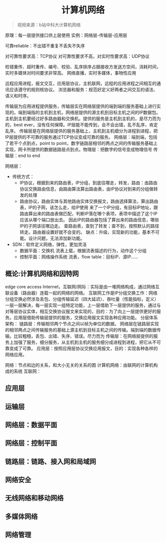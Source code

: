 <h1 style="text-align:center;background:;">计算机网络</h1>

>视频来源：b站中科大计算机网络


原理：每一层提供接口供上层使用
		实例：网络层-传输层-应用层

可靠reliable：不出错不重复不丢失不失序

对可靠性要求高：TCP协议
		对可靠性要求不高，对实时性要求高：UDP协议

检错重传、超时重传、编号、校验、乱序排序占据接收方发送方空间，消耗时间，实时多媒体对时间要求非常高。
		网络直播，实时多媒体，事物性应用

远程应用进程，报文交互，应用层协议，主机联网，远程的应用进程之间相互的通讯应该遵守的规则核协议。
		浏览器和服务：规范好定义好两者之间交互的语法、语义和时序。

传输层为应用进程提供服务，传输层实在网络层提供的端到端的服务基础上进行实现的。端到端指的主机到主机，网络层提供的源主机到目标主机之间的IP数据包。主机到主机要经过好多路由器和交换机。提供的服务是主机到主机的，是尽力而为的，best ever，没有任何保障。IP层能不能传到，会不会出错，乱不乱序，肯定乱序。
传输层是在网络层提供的服务基础上，主机到主机细分为进程到进程，把IP层提供的不可靠的服务通过TCP协议变成可靠的服务。
网络层：端到端，包括了若干个点到点，point to point，数字链路层相邻的两点之间的传输服务基础上实现，网卡所提供的数据链路层点到点。物理层：把数字的信号变成物理信号
传输层：end to end

网络层：

* 传统方式：
  * IP协议，根据到来的路由表，IP分组，到底往哪走，转发，路由：由路由协议交换路由信息，由路由算法算出路由表，由IP协议对到来的分组做转发的处理
  * 路由协议，路由实体与其他路由实体交换报文，路由选择算法，算出路由表，IP的子网，该怎么走，给IP使用
    来了一个IP分组，有目标IP地址，跟路由算出来的路由表做匹配，判断IP落在哪个表项，表项中描述了这个IP应该从哪个端口放出去。
    因此IP的路由器包括了算出来的路由信息，哪些IP的子网该往哪边走。
    查路由表，查到了转发；查不到，按照默认的路径转走。路由器设置好就不会变的。
    缺点：升级，实现新的功能，基本不可能。设计问题，无法添加新功能。
* SDN：软件定义网络，弹性，更加灵活
  * 数据平面：交换机
    流表上载，根据流表描述的行为，动作这个分组
  * 控制平面：网络操作系统
    流表，flow table：目标IP、源IP……



## 



## 概论:计算机网络和因特网

edge core access
Internet，互联网/网际：实际是由一堆网络构成，通过网络互联设备（路由器）连载一起的网络的网络。
互联网工作是IP分组交换工作：网络分组交换必然涉及丢包、分组传输延迟（四大延迟）、吞吐量（性能指标，定义）
一层一层解决，每一层实现一组特定功能，上一层借助下一层提供的服务，通过与对等层协议实体，相互交换协议报文来实现的，目的：为了向上一层提供更好的服务。应用层借助传输层提供的服务，交换应用报文实现各种应用功能。
分层体系架构：
链路层：传输相邻两个节点之间以帧为单位的数据。
网络层在链路层实现的相邻两点之间传输服务的基础上源主机到目标主机之间的传输。端到端的数据传输。比较粗糙，丢包、出错、失序、错误。尽力而为
传输层：在网络层提供的服务上加强了服务，细分服务，从主机到主机的服务细分成进程到进程，把它从不可靠变成了可靠。
应用层：按照应用层协议交换应用报文，目的：实现各种各样的网络应用。


网络：节点和边的关系，和大小无关的关系的图
计算机网络：由联网的计算机构成的系统
互联网：

## 应用层

## 运输层

## 网络层：数据平面

## 网络层：控制平面

## 链路层：链路、接入网和局域网

## 网络安全

## 无线网络和移动网络

## 多媒体网络

## 网络管理

